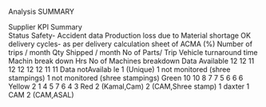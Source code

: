 Analysis SUMMARY

Supplier KPI Summary									
Status	Safety- Accident data	Production loss due to Material shortage	OK delivery cycles- as per delivery calculation sheet of ACMA (%)	Number of trips / month	Qty Shipped / month	No of Parts/ Trip	Vehicle turnaround time	Machin break down Hrs	No of Machines breakdown
Data Available	12	12	11	12	12	12	12	11	11
Data notAvailab le			1 (Unique)					1 not monitored (shree stampings)	1 not monitored (shree stampings)
Green	10	10	8	7	7	5	6	6	6
Yellow		2	1	4	5	7	6	4	3
Red	2 (Kamal,Cam)		2 (CAM,Shree stamp)	1 daxter				1 CAM	2 (CAM,ASAL)